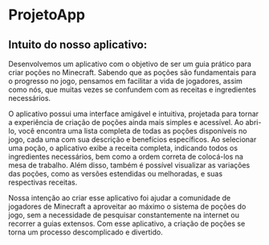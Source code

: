 # ProjetoApp

## Intuito do nosso aplicativo:

Desenvolvemos um aplicativo com o objetivo de ser um guia prático para criar poções no Minecraft. Sabendo que as poções são fundamentais para o progresso no jogo, pensamos em facilitar a vida de jogadores, assim como nós, que muitas vezes se confundem com as receitas e ingredientes necessários.

O aplicativo possui uma interface amigável e intuitiva, projetada para tornar a experiência de criação de poções ainda mais simples e acessível. Ao abri-lo, você encontra uma lista completa de todas as poções disponíveis no jogo, cada uma com sua descrição e benefícios específicos.
Ao selecionar uma poção, o aplicativo exibe a receita completa, indicando todos os ingredientes necessários, bem como a ordem correta de colocá-los na mesa de trabalho. Além disso, também é possível visualizar as variações das poções, como as versões estendidas ou melhoradas, e suas respectivas receitas.

Nossa intenção ao criar esse aplicativo foi ajudar a comunidade de jogadores de Minecraft a aproveitar ao máximo o sistema de poções do jogo, sem a necessidade de pesquisar constantemente na internet ou recorrer a guias extensos. Com esse aplicativo, a criação de poções se torna um processo descomplicado e divertido.


 
